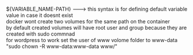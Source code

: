 ${VARIABLE_NAME-PATH} ---> this syntax is for defining default variable value in case it doesnt exist\
docker wont create two volumes for the same path on the container\
by default created volumes will have root user and group because they are created with sudo commnad\
for wordpress to work set the user of www volome folder to www-data "sudo chown -R www-data:www-data www/"
